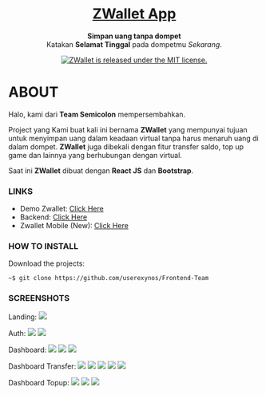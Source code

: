 <h1 align="center">
	<a href="http://apibang.ga/zwallet/">
		ZWallet App
	</a>
</h1>

<p align="center">
	<strong>Simpan uang tanpa dompet</strong><br>
	Katakan <strong>Selamat Tinggal</strong> pada dompetmu <i>Sekarang</i>.
</p>

<p align="center">
  <a href="https://github.com/userexynos/ZWallet-HTML-Project/blob/master/LICENSE">
    <img src="https://img.shields.io/badge/license-MIT-blue.svg" alt="ZWallet is released under the MIT license." />
  </a>
</p>

# ABOUT

Halo, kami dari <strong>Team Semicolon</strong> mempersembahkan.

Project yang Kami buat kali ini bernama <strong>ZWallet</strong> yang mempunyai tujuan untuk menyimpan uang dalam keadaan virtual tanpa harus menaruh uang di dalam dompet. <strong>ZWallet</strong> juga dibekali dengan fitur transfer saldo, top up game dan lainnya yang berhubungan dengan virtual.

Saat ini <strong>ZWallet</strong> dibuat dengan <strong>React JS</strong> dan <strong>Bootstrap</strong>.


### LINKS

- Demo Zwallet: [Click Here](http://apibang.ga/zwallet)
- Backend: [Click Here](https://github.com/userexynos/Backend-Team)
- Zwallet Mobile (New): [Click Here](https://github.com/userexynos/zwallet-mobile-apps)

### HOW TO INSTALL

Download the projects:

```
~$ git clone https://github.com/userexynos/Frontend-Team
```


### SCREENSHOTS

Landing:
<img src="https://raw.githubusercontent.com/userexynos/Frontend-Team/master/public/assets/mockup/1.png" />

Auth:
<img src="https://raw.githubusercontent.com/userexynos/Frontend-Team/master/public/assets/mockup/2.png" />
<img src="https://raw.githubusercontent.com/userexynos/Frontend-Team/master/public/assets/mockup/3.png" />

Dashboard:
<img src="https://raw.githubusercontent.com/userexynos/Frontend-Team/master/public/assets/mockup/4.png" />
<img src="https://raw.githubusercontent.com/userexynos/Frontend-Team/master/public/assets/mockup/10.png" />
<img src="https://raw.githubusercontent.com/userexynos/Frontend-Team/master/public/assets/mockup/11.png" />

Dashboard Transfer:
<img src="https://raw.githubusercontent.com/userexynos/Frontend-Team/master/public/assets/mockup/5.png" />
<img src="https://raw.githubusercontent.com/userexynos/Frontend-Team/master/public/assets/mockup/6.png" />
<img src="https://raw.githubusercontent.com/userexynos/Frontend-Team/master/public/assets/mockup/7.png" />
<img src="https://raw.githubusercontent.com/userexynos/Frontend-Team/master/public/assets/mockup/8.png" />
<img src="https://raw.githubusercontent.com/userexynos/Frontend-Team/master/public/assets/mockup/9.png" />

Dashboard Topup:
<img src="https://raw.githubusercontent.com/userexynos/Frontend-Team/master/public/assets/mockup/12.png" />
<img src="https://raw.githubusercontent.com/userexynos/Frontend-Team/master/public/assets/mockup/13.png" />
<img src="https://raw.githubusercontent.com/userexynos/Frontend-Team/master/public/assets/mockup/14.png" />
